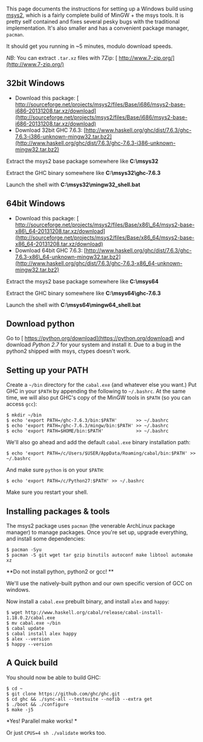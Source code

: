 
This page documents the instructions for setting up a Windows build using [
msys2](http://sourceforge.net/projects/msys2/files/Alpha-versions/), which is a fairly complete build of MinGW + the msys tools. It is pretty self contained and fixes several pesky bugs with the traditional implementation. It's also smaller and has a convenient package manager, `pacman`.



It should get you running in \~5 minutes, modulo download speeds.



*NB*: You can extract `.tar.xz` files with 7Zip: [
http://www.7-zip.org/](http://www.7-zip.org/)


## 32bit Windows


- Download this package: [
  http://sourceforge.net/projects/msys2/files/Base/i686/msys2-base-i686-20131208.tar.xz/download](http://sourceforge.net/projects/msys2/files/Base/i686/msys2-base-i686-20131208.tar.xz/download)
- Download 32bit GHC 7.6.3: [http://www.haskell.org/ghc/dist/7.6.3/ghc-7.6.3-i386-unknown-mingw32.tar.bz2](http://www.haskell.org/ghc/dist/7.6.3/ghc-7.6.3-i386-unknown-mingw32.tar.bz2)


Extract the msys2 base package somewhere like **C:\\msys32**



Extract the GHC binary somewhere like **C:\\msys32\\ghc-7.6.3**



Launch the shell with **C:\\msys32\\mingw32\_shell.bat**


## 64bit Windows


- Download this package: [
  http://sourceforge.net/projects/msys2/files/Base/x86\_64/msys2-base-x86\_64-20131208.tar.xz/download](http://sourceforge.net/projects/msys2/files/Base/x86_64/msys2-base-x86_64-20131208.tar.xz/download)
- Download 64bit GHC 7.6.3: [http://www.haskell.org/ghc/dist/7.6.3/ghc-7.6.3-x86\_64-unknown-mingw32.tar.bz2](http://www.haskell.org/ghc/dist/7.6.3/ghc-7.6.3-x86_64-unknown-mingw32.tar.bz2)


Extract the msys2 base package somewhere like **C:\\msys64**



Extract the GHC binary somewhere like **C:\\msys64\\ghc-7.6.3**



Launch the shell with **C:\\msys64\\mingw64\_shell.bat**


## Download python



Go to [
https://python.org/download](https://python.org/download) and download *Python 2.7* for your system and install it. Due to a bug in the python2 shipped with msys, ctypes doesn't work.


## Setting up your PATH



Create a `~/bin` directory for the `cabal.exe` (and whatever else you want.) Put GHC in your `$PATH` by appending the following to `~/.bashrc`. At the same time, we will also put GHC's copy of the MinGW tools in `$PATH` (so you can access `gcc`):


```wiki
$ mkdir ~/bin
$ echo 'export PATH=/ghc-7.6.3/bin:$PATH'       >> ~/.bashrc
$ echo 'export PATH=/ghc-7.6.3/mingw/bin:$PATH' >> ~/.bashrc
$ echo 'export PATH=$HOME/bin:$PATH'            >> ~/.bashrc
```


We'll also go ahead and add the default `cabal.exe` binary installation path:


```wiki
$ echo 'export PATH=/c/Users/$USER/AppData/Roaming/cabal/bin:$PATH' >> ~/.bashrc
```


And make sure `python` is on your `$PATH`:


```wiki
$ echo 'export PATH=/c/Python27:$PATH' >> ~/.bashrc
```


Make sure you restart your shell.


## Installing packages & tools



The msys2 package uses `pacman` (the venerable ArchLinux package manager) to manage packages. Once you're set up, upgrade everything, and install some dependencies:


```wiki
$ pacman -Syu
$ pacman -S git wget tar gzip binutils autoconf make libtool automake xz
```


**Do not install python, python2 or gcc!
**



We'll use the natively-built python and our own specific version of GCC on windows.



Now install a `cabal.exe` prebuilt binary, and install `alex` and `happy`:


```wiki
$ wget http://www.haskell.org/cabal/release/cabal-install-1.18.0.2/cabal.exe
$ mv cabal.exe ~/bin
$ cabal update
$ cabal install alex happy
$ alex --version
$ happy --version
```

## A Quick build



You should now be able to build GHC:


```wiki
$ cd ~
$ git clone https://github.com/ghc/ghc.git
$ cd ghc && ./sync-all --testsuite --nofib --extra get
$ ./boot && ./configure
$ make -j5
```


*Yes! Parallel make works!
*



Or just `CPUS=4 sh ./validate` works too.


